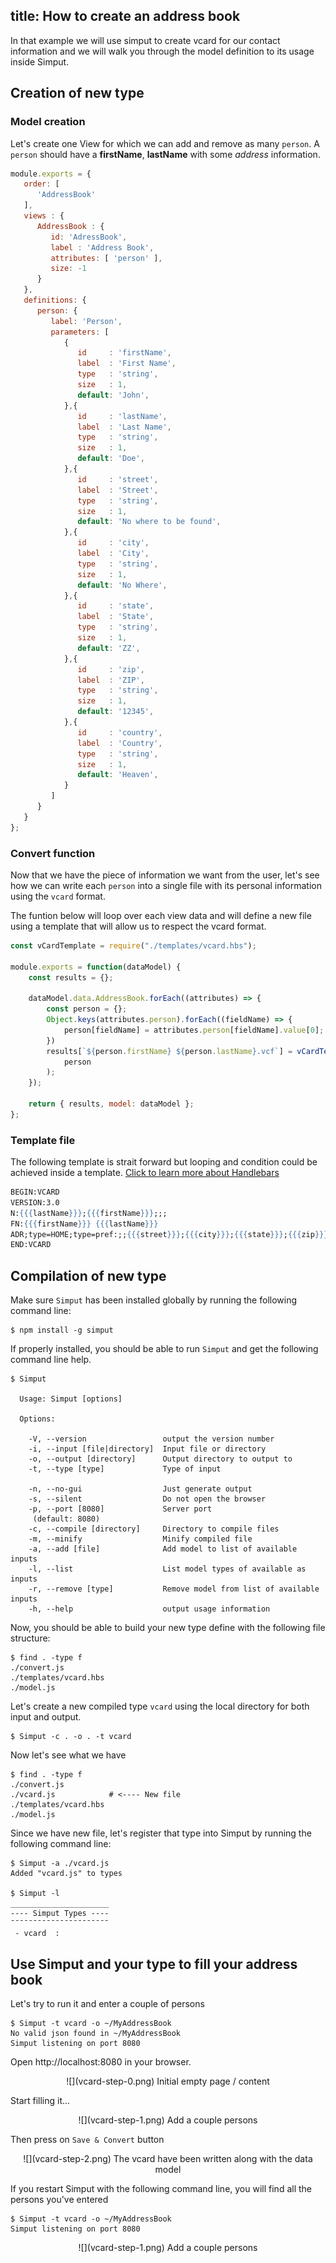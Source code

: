 title: How to create an address book
---

<style>
center.half > img {
  width: 50%;
}
</style>

In that example we will use simput to create vcard for our contact information and we will walk you through the model definition to its usage inside Simput.

## Creation of new type

### Model creation

Let's create one View for which we can add and remove as many `person`. A `person` should have a __firstName__, __lastName__ with some *address* information.

```model.js
module.exports = {
   order: [
      'AddressBook'
   ],
   views : {
      AddressBook : { 
         id: 'AdressBook',  
         label : 'Address Book',   
         attributes: [ 'person' ],
         size: -1
      }
   },
   definitions: {
      person: {
         label: 'Person', 
         parameters: [
            {
               id     : 'firstName',
               label  : 'First Name',
               type   : 'string',
               size   : 1,
               default: 'John',
            },{
               id     : 'lastName',
               label  : 'Last Name',
               type   : 'string',
               size   : 1,
               default: 'Doe',
            },{
               id     : 'street',
               label  : 'Street',
               type   : 'string',
               size   : 1,
               default: 'No where to be found',
            },{
               id     : 'city',
               label  : 'City',
               type   : 'string',
               size   : 1,
               default: 'No Where',
            },{
               id     : 'state',
               label  : 'State',
               type   : 'string',
               size   : 1,
               default: 'ZZ',
            },{
               id     : 'zip',
               label  : 'ZIP',
               type   : 'string',
               size   : 1,
               default: '12345',
            },{
               id     : 'country',
               label  : 'Country',
               type   : 'string',
               size   : 1,
               default: 'Heaven',
            }
         ]
      }
   }
};
```

### Convert function

Now that we have the piece of information we want from the user, let's see how we can write each `person` into a single file with its personal information using the `vcard` format.

The funtion below will loop over each view data and will define a new file using a template that will allow us to respect the vcard format.

```convert.js
const vCardTemplate = require("./templates/vcard.hbs");

module.exports = function(dataModel) {
    const results = {};

    dataModel.data.AddressBook.forEach((attributes) => {
        const person = {};
        Object.keys(attributes.person).forEach((fieldName) => {
            person[fieldName] = attributes.person[fieldName].value[0];
        })
        results[`${person.firstName} ${person.lastName}.vcf`] = vCardTemplate(
            person
        );
    });

    return { results, model: dataModel };
};
```

### Template file

The following template is strait forward but looping and condition could be achieved inside a template. 
[Click to learn more about Handlebars](https://handlebarsjs.com/)

```templates/vcard.hbs
BEGIN:VCARD
VERSION:3.0
N:{{{lastName}}};{{{firstName}}};;;
FN:{{{firstName}}} {{{lastName}}}
ADR;type=HOME;type=pref:;;{{{street}}};{{{city}}};{{{state}}};{{{zip}}};{{{country}}}
END:VCARD
```

## Compilation of new type

Make sure `Simput` has been installed globally by running the following command line:

```
$ npm install -g simput
```

If properly installed, you should be able to run `Simput` and get the following command line help.

```
$ Simput 

  Usage: Simput [options]

  Options:

    -V, --version                 output the version number
    -i, --input [file|directory]  Input file or directory
    -o, --output [directory]      Output directory to output to
    -t, --type [type]             Type of input
    
    -n, --no-gui                  Just generate output
    -s, --silent                  Do not open the browser
    -p, --port [8080]             Server port
     (default: 8080)
    -c, --compile [directory]     Directory to compile files
    -m, --minify                  Minify compiled file
    -a, --add [file]              Add model to list of available inputs
    -l, --list                    List model types of available as inputs
    -r, --remove [type]           Remove model from list of available inputs
    -h, --help                    output usage information
```


Now, you should be able to build your new type define with the following file structure:

```
$ find . -type f
./convert.js
./templates/vcard.hbs
./model.js
```

Let's create a new compiled type `vcard` using the local directory for both input and output.

```
$ Simput -c . -o . -t vcard
```

Now let's see what we have

```
$ find . -type f
./convert.js
./vcard.js            # <---- New file
./templates/vcard.hbs
./model.js
```

Since we have new file, let's register that type into Simput by running the following command line:

```
$ Simput -a ./vcard.js
Added "vcard.js" to types

$ Simput -l
______________________
---- Simput Types ----
¯¯¯¯¯¯¯¯¯¯¯¯¯¯¯¯¯¯¯¯¯¯
 - vcard  : 

```

## Use Simput and your type to fill your address book

Let's try to run it and enter a couple of persons

```
$ Simput -t vcard -o ~/MyAddressBook
No valid json found in ~/MyAddressBook
Simput listening on port 8080
```

Open http://localhost:8080 in your browser.

<center class="half">
![](vcard-step-0.png)
Initial empty page / content
</center>

Start filling it...

<center class="half">
![](vcard-step-1.png)
Add a couple persons
</center>

Then press on `Save & Convert` button

<center class="half">
![](vcard-step-2.png)
The vcard have been written along with the data model
</center>

If you restart Simput with the following command line, you will find all the persons you've entered

```
$ Simput -t vcard -o ~/MyAddressBook
Simput listening on port 8080
```

<center class="half">
![](vcard-step-1.png)
Add a couple persons
</center>


